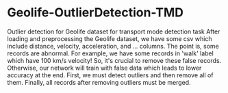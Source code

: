 # Geolife-OutlierDetection-TMD
Outlier detection for Geolife dataset for transport mode detection task
After loading and preprocessing the Geolife dataset, we have some csv which include distance, velocity, acceleration, and ... columns. The point is, some records are abnormal. For example, we have some records in 'walk' label which have 100 km/s velocity! So, it's crucial to remove these false records. Otherwise, our network will train with false data which leads to lower accuracy at the end.
First, we must detect outliers and then remove all of them. Finally, all records after removing outliers must be merged.
